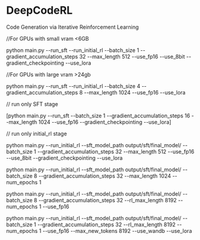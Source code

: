 # DeepCodeRL
Code Generation via Iterative Reinforcement Learning

//For GPUs with small vram <6GB

python main.py --run_sft --run_initial_rl --batch_size 1 --gradient_accumulation_steps 32 --max_length 512 --use_fp16 --use_8bit --gradient_checkpointing --use_lora

//For GPUs with large vram >24gb

python main.py --run_sft --run_initial_rl --batch_size 4 --gradient_accumulation_steps 8 --max_length 1024 --use_fp16 --use_lora

// run only SFT stage

[python main.py --run_sft --batch_size 1 --gradient_accumulation_steps 16 --max_length 1024 --use_fp16 --gradient_checkpointing --use_lora]

// run only initial_rl stage

python main.py --run_initial_rl --sft_model_path output/sft/final_model/  --batch_size 1 --gradient_accumulation_steps 32 --max_length 512 --use_fp16 --use_8bit --gradient_checkpointing --use_lora


python main.py --run_initial_rl --sft_model_path output/sft/final_model/  --batch_size 8 --gradient_accumulation_steps 32 --max_length 1024  --num_epochs 1

python main.py --run_initial_rl --sft_model_path output/sft/final_model/  --batch_size 8 --gradient_accumulation_steps 32 --rl_max_length 8192 --num_epochs 1 --use_fp16

python main.py --run_initial_rl --sft_model_path output/sft/final_model/  --batch_size 1 --gradient_accumulation_steps 32 --rl_max_length 8192 --num_epochs 1 --use_fp16 --max_new_tokens 8192 --use_wandb --use_lora